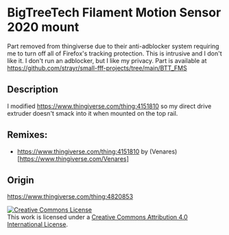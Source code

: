 # BigTreeTech Filament Motion Sensor 2020 mount

Part removed from thingiverse due to their anti-adblocker system requiring me to turn off all of Firefox's tracking protection. This is intrusive and I don't like it. I don't run an adblocker, but I like my privacy. Part is available at https://github.com/strayr/small-fff-projects/tree/main/BTT_FMS

## Description

I modified https://www.thingiverse.com/thing:4151810 so my direct drive extruder doesn't smack into it when mounted on the top rail. 

## Remixes: 
- https://www.thingiverse.com/thing:4151810 by (Venares)[https://www.thingiverse.com/Venares]

## Origin
https://www.thingiverse.com/thing:4820853

<a rel="license" href="http://creativecommons.org/licenses/by/4.0/"><img alt="Creative Commons License" style="border-width:0" src="https://i.creativecommons.org/l/by/4.0/88x31.png" /></a><br />This work is licensed under a <a rel="license" href="http://creativecommons.org/licenses/by/4.0/">Creative Commons Attribution 4.0 International License</a>.